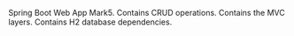Spring Boot Web App Mark5. 
Contains CRUD operations.
Contains the MVC layers.
Contains H2 database dependencies.
